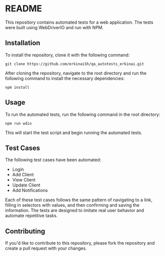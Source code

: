 # README

This repository contains automated tests for a web application. The tests were built using WebDriverIO and run with NPM.

## Installation

To install the repository, clone it with the following command:

 ```git clone https://github.com/erkinaiSh/qa_autotests_erkinai.git```


After cloning the repository, navigate to the root directory and run the following command to install the necessary dependencies:

```npm install```


## Usage

To run the automated tests, run the following command in the root directory:

```npm run wdio```


This will start the test script and begin running the automated tests.

## Test Cases

The following test cases have been automated:

- Login
- Add Client
- View Client
- Update Client
- Add Notifications

Each of these test cases follows the same pattern of navigating to a link, filling in selectors with values, and then confirming and saving the information. The tests are designed to imitate real user behavior and automate repetitive tasks.

## Contributing

If you'd like to contribute to this repository, please fork the repository and create a pull request with your changes.

